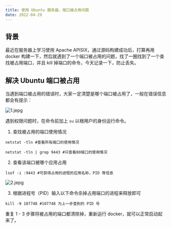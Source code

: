 ```yaml
---
title: 使用 Ubuntu 服务器，端口被占用问题
date: 2022-04-29
---
```


## 背景

最近在服务器上学习使用 Apache APISIX，通过源码构建成功后，打算再用 docker 构建一下，然后就遇到了一个端口被占用的问题，找了一圈找到了一个查找被占用端口，并且 kill 掉端口的命令，今天记录一下，防止丢失。

## 解决 Ubuntu 端口被占用

当遇到端口被占用的错误时，大家一定清楚是哪个端口被占用了，一般在错误信息都会有提示：

![1.jepg](https://guoqi-test-1307026204.file.myqcloud.com/202108/22-04-29.jpeg)

遇到权限问题时，在命令前加上 `su` 以根用户的身份运行命令。

1. 查找被占用的端口使用情况

```shell
netstat -tln #查看所有端口的使用情况

netstat -tln | grep 9443 #只查看80端口的使用情况
```

2. 查看该端口被哪个应用占用

```shell
lsof -i :9443 #可获得占用的进程的应用名称，PID 等信息
```

![2.jepg](https://guoqi-test-1307026204.file.myqcloud.com/202108/2.jpeg)

3. 根据进程号（PID）输入以下命令杀掉占用端口的进程来释放即可

```shell
kill -9 107748 #107748 为上一步查到的 PID 号
```

重复 1 - 3 步骤将被占用的端口都清除掉，重新运行 docker，就可以正常启动起来了。
